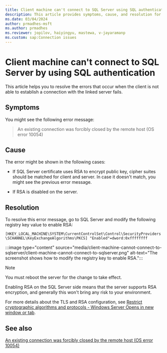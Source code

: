 ```yaml
---
title: Client machine can't connect to SQL Server using SQL authentication
description: This article provides symptoms, cause, and resolution for troubleshooting the error that occurs when there is a failure in connecting to the linked server.
ms.date: 03/04/2024
author: prmadhes-msft
ms.author: prmadhes
ms.reviewer: jopilov, haiyingyu, mastewa, v-jayaramanp
ms.custom: sap:Connection issues
---
```


# Client machine can't connect to SQL Server by using SQL authentication

This article helps you to resolve the errors that occur when the client is not able to establish a connection with the linked server fails.

## Symptoms

You might see the following error message:

> An existing connection was forcibly closed by the remote host (OS error 10054)

## Cause

The error might be shown in the following cases:

- If SQL Server certificate uses RSA to encrypt public key, cipher suites should be matched for client and server. In case it doesn't match, you might see the previous error message.

- If RSA is disabled on the server.

## Resolution

To resolve this error message, go to SQL Server and modify the following registry key value to enable RSA:

`[HKEY_LOCAL_MACHINE\SYSTEM\CurrentControlSet\Control\SecurityProviders\SCHANNEL\KeyExchangeAlgorithms\PKCS] "Enabled"=dword:0xffffffff`

:::image type="content" source="media/client-machine-cannot-connect-to-sqlserver/client-machine-cannot-connect-to-sqlserver.png" alt-text="The screenshot shows how to modify the registry key to enable RSA.":::

> [!NOTE]
> You must reboot the server for the change to take effect.

Enabling RSA on the SQL Server side means that the server supports RSA encryption, and generally this won't bring any risk to your environment.

For more details about the TLS and RSA configuration, see [Restrict cryptographic algorithms and protocols - Windows Server Opens in new window or tab](../../../windows-server/certificates-and-public-key-infrastructure-pki/restrict-cryptographic-algorithms-protocols-schannel.md).

## See also

[An existing connection was forcibly closed by the remote host (OS error 10054)](tls-exist-connection-closed.md)
